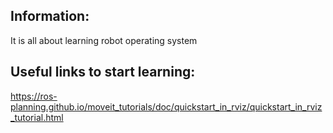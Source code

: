 ## Information:
It is all about learning robot operating system

## Useful links to start learning:
https://ros-planning.github.io/moveit_tutorials/doc/quickstart_in_rviz/quickstart_in_rviz_tutorial.html
